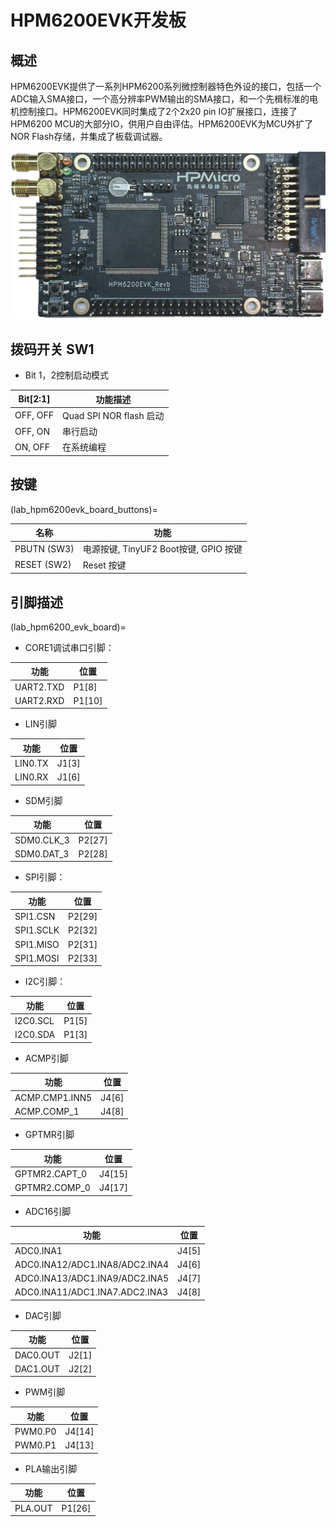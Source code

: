 # HPM6200EVK开发板

## 概述

HPM6200EVK提供了一系列HPM6200系列微控制器特色外设的接口，包括一个ADC输入SMA接口，一个高分辨率PWM输出的SMA接口，和一个先楫标准的电机控制接口。HPM6200EVK同时集成了2个2x20 pin IO扩展接口，连接了HPM6200 MCU的大部分IO，供用户自由评估。HPM6200EVK为MCU外扩了NOR Flash存储，并集成了板载调试器。

![hpm6200evk](../../../../assets/sdk/boards/hpm6200evk/hpm6200evk.png "hpm6200evk")

## 拨码开关 SW1

- Bit 1，2控制启动模式

| Bit[2:1] | 功能描述                |
| -------- | ----------------------- |
| OFF, OFF | Quad SPI NOR flash 启动 |
| OFF, ON  | 串行启动                |
| ON, OFF  | 在系统编程              |

## 按键

(lab_hpm6200evk_board_buttons)=

| 名称       | 功能                                  |
| ---------- | ------------------------------------- |
| PBUTN (SW3) | 电源按键, TinyUF2 Boot按键, GPIO 按键 |
| RESET (SW2) | Reset 按键                            |

## 引脚描述

(lab_hpm6200_evk_board)=

- CORE1调试串口引脚：

| 功能       | 位置   |
| ---------- | ------ |
| UART2.TXD | P1[8] |
| UART2.RXD | P1[10] |

- LIN引脚

| 功能 | 位置 |
| ---------- | ------ |
| LIN0.TX    | J1[3] |
| LIN0.RX    | J1[6] |

- SDM引脚

| 功能 | 位置 |
| ---------- | ------ |
| SDM0.CLK_3    | P2[27] |
| SDM0.DAT_3    | P2[28] |

- SPI引脚：

| 功能      | 位置   |
| --------- | ------ |
| SPI1.CSN  | P2[29] |
| SPI1.SCLK | P2[32] |
| SPI1.MISO | P2[31] |
| SPI1.MOSI | P2[33] |

- I2C引脚：

| 功能     | 位置   |
| -------- | ------ |
| I2C0.SCL | P1[5] |
| I2C0.SDA | P1[3] |

- ACMP引脚

| 功能       | 位置   |
| ---------- | ------ |
| ACMP.CMP1.INN5 | J4[6] |
| ACMP.COMP_1 | J4[8]  |

- GPTMR引脚

| 功能          | 位置   |
| ------------- | ------ |
| GPTMR2.CAPT_0 | J4[15] |
| GPTMR2.COMP_0 | J4[17] |

- ADC16引脚

| 功能                           | 位置  |
| ------------------------------ | ----- |
| ADC0.INA1                      | J4[5] |
| ADC0.INA12/ADC1.INA8/ADC2.INA4 | J4[6] |
| ADC0.INA13/ADC1.INA9/ADC2.INA5 | J4[7] |
| ADC0.INA11/ADC1.INA7.ADC2.INA3 | J4[8] |

- DAC引脚

| 功能     | 位置  |
| -------- | ----- |
| DAC0.OUT | J2[1] |
| DAC1.OUT | J2[2] |

- PWM引脚

| 功能     | 位置  |
| -------- | ----- |
| PWM0.P0 | J4[14] |
| PWM0.P1 | J4[13] |

- PLA输出引脚

| 功能     | 位置  |
| -------- | ----- |
| PLA.OUT | P1[26] |
